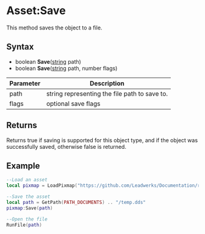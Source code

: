 # Asset:Save

This method saves the object to a file.

## Syntax

- boolean **Save**([string](https://www.lua.org/manual/5.4/manual.html#6.4) path)
- boolean **Save**([string](https://www.lua.org/manual/5.4/manual.html#6.4) path, number flags)

| Parameter | Description |
|---|---|
| path | string representing the file path to save to. |
| flags | optional save flags |

## Returns

Returns true if saving is supported for this object type, and if the object was successfully saved, otherwise false is returned.

## Example

```lua
--Load an asset
local pixmap = LoadPixmap("https://github.com/Leadwerks/Documentation/raw/master/Assets/Materials/Brick/brickwall01.dds")

--Save the asset
local path = GetPath(PATH_DOCUMENTS) .. "/temp.dds"
pixmap:Save(path)

--Open the file
RunFile(path)
```
